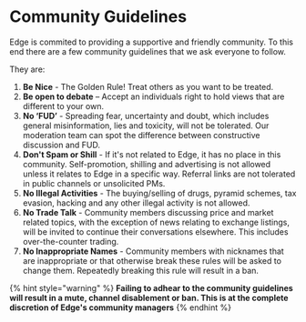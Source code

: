 # Community Guidelines

Edge is commited to providing a supportive and friendly community. To this end there are a few community guidelines that we ask everyone to follow.

They are:

1. **Be Nice** - The Golden Rule! Treat others as you want to be treated.
2. **Be open to debate** – Accept an individuals right to hold views that are different to your own.
3. **No ‘FUD’** - Spreading fear, uncertainty and doubt, which includes general misinformation, lies and toxicity, will not be tolerated. Our moderation team can spot the difference between constructive discussion and FUD.
4. **Don't Spam or Shill** - If it's not related to Edge, it has no place in this community. Self-promotion, shilling and advertising is not allowed unless it relates to Edge in a specific way. Referral links are not tolerated in public channels or unsolicited PMs.
5. **No Illegal Activities** - The buying/selling of drugs, pyramid schemes, tax evasion, hacking and any other illegal activity is not allowed.
6. **No Trade Talk** - Community members discussing price and market related topics, with the exception of news relating to exchange listings, will be invited to continue their conversations elsewhere. This includes over-the-counter trading.
7. **No Inappropriate Names** - Community members with nicknames that are inappropriate or that otherwise break these rules will be asked to change them. Repeatedly breaking this rule will result in a ban.

{% hint style="warning" %}
**Failing to adhear to the community guidelines will result in a mute, channel disablement or ban. This is at the complete discretion of Edge's community managers**
{% endhint %}

